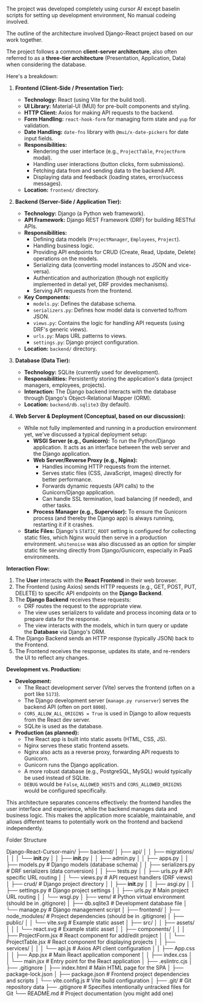 
The project was developed completely using cursor AI except baselin scripts for setting up development environment, No manual codeing involved.

The outline of the architecture involved Django-React project based on our work together.

The project follows a common **client-server architecture**, also often referred to as a **three-tier architecture** (Presentation, Application, Data) when considering the database.

Here's a breakdown: 

1.  **Frontend (Client-Side / Presentation Tier):**
    *   **Technology:** React (using Vite for the build tool).
    *   **UI Library:** Material-UI (MUI) for pre-built components and styling.
    *   **HTTP Client:** Axios for making API requests to the backend.
    *   **Form Handling:** `react-hook-form` for managing form state and `yup` for validation.
    *   **Date Handling:** `date-fns` library with `@mui/x-date-pickers` for date input fields.
    *   **Responsibilities:**
        *   Rendering the user interface (e.g., `ProjectTable`, `ProjectForm` modal).
        *   Handling user interactions (button clicks, form submissions).
        *   Fetching data from and sending data to the backend API.
        *   Displaying data and feedback (loading states, error/success messages).
    *   **Location:** `frontend/` directory.

2.  **Backend (Server-Side / Application Tier):**
    *   **Technology:** Django (a Python web framework).
    *   **API Framework:** Django REST Framework (DRF) for building RESTful APIs.
    *   **Responsibilities:**
        *   Defining data models (`ProjectManager`, `Employees`, `Project`).
        *   Handling business logic.
        *   Providing API endpoints for CRUD (Create, Read, Update, Delete) operations on the models.
        *   Serializing data (converting model instances to JSON and vice-versa).
        *   Authentication and authorization (though not explicitly implemented in detail yet, DRF provides mechanisms).
        *   Serving API requests from the frontend.
    *   **Key Components:**
        *   `models.py`: Defines the database schema.
        *   `serializers.py`: Defines how model data is converted to/from JSON.
        *   `views.py`: Contains the logic for handling API requests (using DRF's generic views).
        *   `urls.py`: Maps URL patterns to views.
        *   `settings.py`: Django project configuration.
    *   **Location:** `backend/` directory.

3.  **Database (Data Tier):**
    *   **Technology:** SQLite (currently used for development).
    *   **Responsibilities:** Persistently storing the application's data (project managers, employees, projects).
    *   **Interaction:** The Django backend interacts with the database through Django's Object-Relational Mapper (ORM).
    *   **Location:** `backend/db.sqlite3` (by default).

4.  **Web Server & Deployment (Conceptual, based on our discussion):**
    *   While not fully implemented and running in a production environment yet, we've discussed a typical deployment setup:
        *   **WSGI Server (e.g., Gunicorn):** To run the Python/Django application. It acts as an interface between the web server and the Django application.
        *   **Web Server/Reverse Proxy (e.g., Nginx):**
            *   Handles incoming HTTP requests from the internet.
            *   Serves static files (CSS, JavaScript, images) directly for better performance.
            *   Forwards dynamic requests (API calls) to the Gunicorn/Django application.
            *   Can handle SSL termination, load balancing (if needed), and other tasks.
        *   **Process Manager (e.g., Supervisor):** To ensure the Gunicorn process (and thereby the Django app) is always running, restarting it if it crashes.
    *   **Static Files:** Django's `STATIC_ROOT` setting is configured for collecting static files, which Nginx would then serve in a production environment. `whitenoise` was also discussed as an option for simpler static file serving directly from Django/Gunicorn, especially in PaaS environments.

**Interaction Flow:**

1.  The **User** interacts with the **React Frontend** in their web browser.
2.  The Frontend (using Axios) sends HTTP requests (e.g., GET, POST, PUT, DELETE) to specific API endpoints on the **Django Backend**.
3.  The **Django Backend** receives these requests:
    *   DRF routes the request to the appropriate view.
    *   The view uses serializers to validate and process incoming data or to prepare data for the response.
    *   The view interacts with the models, which in turn query or update the **Database** via Django's ORM.
4.  The Django Backend sends an HTTP response (typically JSON) back to the Frontend.
5.  The Frontend receives the response, updates its state, and re-renders the UI to reflect any changes.

**Development vs. Production:**

*   **Development:**
    *   The React development server (Vite) serves the frontend (often on a port like `5173`).
    *   The Django development server (`manage.py runserver`) serves the backend API (often on port `8000`).
    *   `CORS_ALLOW_ALL_ORIGINS = True` is used in Django to allow requests from the React dev server.
    *   SQLite is used as the database.
*   **Production (as planned):**
    *   The React app is built into static assets (HTML, CSS, JS).
    *   Nginx serves these static frontend assets.
    *   Nginx also acts as a reverse proxy, forwarding API requests to Gunicorn.
    *   Gunicorn runs the Django application.
    *   A more robust database (e.g., PostgreSQL, MySQL) would typically be used instead of SQLite.
    *   `DEBUG` would be `False`, `ALLOWED_HOSTS` and `CORS_ALLOWED_ORIGINS` would be configured specifically.

This architecture separates concerns effectively: the frontend handles the user interface and experience, while the backend manages data and business logic. This makes the application more scalable, maintainable, and allows different teams to potentially work on the frontend and backend independently.

Folder Structure 

Django-React-Cursor-main/
├── backend/
│   ├── api/
│   │   ├── migrations/
│   │   │   └── __init__.py
│   │   ├── __init__.py
│   │   ├── admin.py
│   │   ├── apps.py
│   │   ├── models.py         # Django models (database schema)
│   │   ├── serializers.py    # DRF serializers (data conversion)
│   │   ├── tests.py
│   │   ├── urls.py           # API specific URL routing
│   │   └── views.py          # API request handlers (DRF views)
│   ├── crud/                 # Django project directory
│   │   ├── __init__.py
│   │   ├── asgi.py
│   │   ├── settings.py       # Django project settings
│   │   ├── urls.py           # Main project URL routing
│   │   └── wsgi.py
│   ├── venv/                 # Python virtual environment (should be in .gitignore)
│   ├── db.sqlite3            # Development database file
│   └── manage.py             # Django management script
│
├── frontend/
│   ├── node_modules/         # Project dependencies (should be in .gitignore)
│   ├── public/
│   │   └── vite.svg          # Example static asset
│   ├── src/
│   │   ├── assets/
│   │   │   └── react.svg     # Example static asset
│   │   ├── components/
│   │   │   ├── ProjectForm.jsx   # React component for add/edit project
│   │   │   └── ProjectTable.jsx  # React component for displaying projects
│   │   ├── services/
│   │   │   └── api.js        # Axios API client configuration
│   │   ├── App.css
│   │   ├── App.jsx           # Main React application component
│   │   ├── index.css
│   │   └── main.jsx          # Entry point for the React application
│   ├── .eslintrc.cjs
│   ├── .gitignore
│   ├── index.html            # Main HTML page for the SPA
│   ├── package-lock.json
│   ├── package.json          # Frontend project dependencies and scripts
│   └── vite.config.js        # Vite build configuration
│
├── .git/                     # Git repository data
├── .gitignore                # Specifies intentionally untracked files for Git
└── README.md                 # Project documentation (you might add one)
